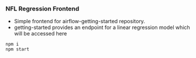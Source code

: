 ### NFL Regression Frontend
- Simple frontend for airflow-getting-started repository.
- getting-started provides an endpoint for a linear regression model which will be accessed here

```
npm i
npm start
```
